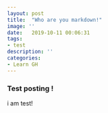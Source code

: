 ```yaml
---
layout: post
title:  "Who are you markdown!"
image: ''
date:   2019-10-11 00:06:31
tags:
- test
description: ''
categories:
- Learn GH
---
```


### Test posting !
i am test!